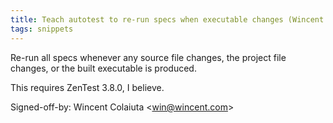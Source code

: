 ```yaml
---
title: Teach autotest to re-run specs when executable changes (Wincent Strings Utility, 7cd221d)
tags: snippets
---
```


Re-run all specs whenever any source file changes, the project file changes, or the built executable is produced.

This requires ZenTest 3.8.0, I believe.

Signed-off-by: Wincent Colaiuta &lt;win@wincent.com&gt;
